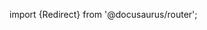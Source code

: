 import {Redirect} from '@docusaurus/router';

<Redirect to="/2.0/docs/overview/devopsfoundations" />